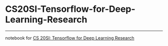 # CS20SI-Tensorflow-for-Deep-Learning-Research
-----
notebook for [CS 20SI: Tensorflow for Deep Learning Research](http://web.stanford.edu/class/cs20si/syllabus.html?utm_source=Mailing+list&utm_campaign=c795fe706f-Kaggle_Newsletter_06-06-2017&utm_medium=email&utm_term=0_f42f9df1e1-c795fe706f-400541889)

